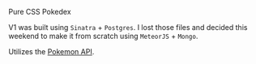 
Pure CSS Pokedex

V1 was built using `Sinatra` + `Postgres`. I lost those files and decided this weekend to make it from scratch using `MeteorJS` + `Mongo`.

Utilizes the [Pokemon API](http://pokeapi.co/).